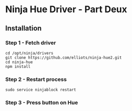 Ninja Hue Driver - Part Deux
===

## Installation
### Step 1 - Fetch driver
```
cd /opt/ninja/drivers
git clone https://github.com/elliots/ninja-hue2.git
cd ninja-hue
npm install
```

### Step 2 - Restart process
```
sudo service ninjablock restart
```

### Step 3 - Press button on Hue

